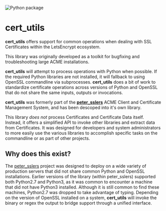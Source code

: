 ![Python package](https://github.com/jvanasco/cert_utils/workflows/Python%20package/badge.svg)

cert_utils
==========

**cert_utils** offers support for common operations when dealing with SSL
Certificates within the LetsEncrypt ecosystem.

This library was originally developed as a toolkit for bugfixing and
troubleshooting large ACME installations.

**cert_utils** will attempt to process operations with Python when possible.
If the required Python libraries are not installed, it will fallback to using
OpenSSL commandline via subprocesses.  **cert_utils** does a bit of work to
standardize certificate operations across versions of Python and OpenSSL that
do not share the same inputs, outputs or invocations.

**cert_utils** was formerly part of the
**[peter_sslers](https://github.com/aptise/peter_sslers)** ACME Client and
Certificate Management System, and has been descoped into it's own library.

This library *does not* process Certificates and Certificate Data itself.
Instead, it offers a simplified API to invoke other libraries and extract data
from Certificates.  It was designed for developers and system administrators to
more easily use the various libraries to accomplish specific tasks on the
commandline or as part of other projects.

Why does this exist?
--------------------

The [peter_sslers](https://github.com/aptise/peter_sslers) project was designed
to deploy on a wide variety of production servers that did not share common
Python and OpenSSL installations.  Earlier versions of the library
(within peter_sslers) supported both Python2.7 and Python3, as it was common to
encounter a machine that did not have Python3 installed.  Although it is still
common to find these machines, Python2.7 was dropped to take advantage of
typing.  Depending on the version of OpenSSL installed on a system,
**cert_utils** will invoke the binary or regex the output to bridge support
through a unified interface.
